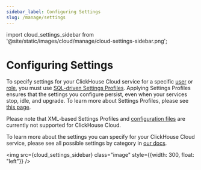 ```yaml
---
sidebar_label: Configuring Settings
slug: /manage/settings
---
```


import cloud_settings_sidebar from '@site/static/images/cloud/manage/cloud-settings-sidebar.png';

# Configuring Settings

To specify settings for your ClickHouse Cloud service for a specific [user](/operations/access-rights#user-account-management) or [role](/operations/access-rights#role-management), you must use [SQL-driven Settings Profiles](/operations/access-rights#settings-profiles-management). Applying Settings Profiles ensures that the settings you configure persist, even when your services stop, idle, and upgrade. To learn more about Settings Profiles, please see [this page](/operations/settings/settings-profiles.md).

Please note that XML-based Settings Profiles and [configuration files](/operations/configuration-files.md) are currently not supported for ClickHouse Cloud.

To learn more about the settings you can specify for your ClickHouse Cloud service, please see all possible settings by category in [our docs](/operations/settings).

<img src={cloud_settings_sidebar} class="image" style={{width: 300, float: "left"}} />
